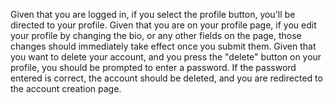 Given that you are logged in, if you select the profile button, you'll be directed to your profile.
Given that you are on your profile page, if you edit your profile by changing the bio, or any other fields on the page, those changes should immediately take effect once you submit them.
Given that you want to delete your account, and you press the "delete" button on your profile, you should be prompted to enter a password. If the password entered is correct, the account should be deleted, and you are redirected to the account creation page.
